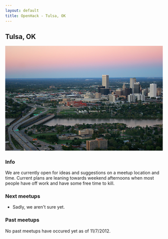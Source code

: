 ```yaml
---
layout: default
title: OpenHack - Tulsa, OK
---
```


## Tulsa, OK

![Photo of your meetup or city!](Tulsa_aerial.jpg)

### Info

We are currently open for ideas and suggestions on a meetup location and time. Current plans are leaning towards weekend afternoons when most people have off work and have some free time to kill.

### Next meetups

* Sadly, we aren't sure yet.

### Past meetups

No past meetups have occured yet as of 11/7/2012.
